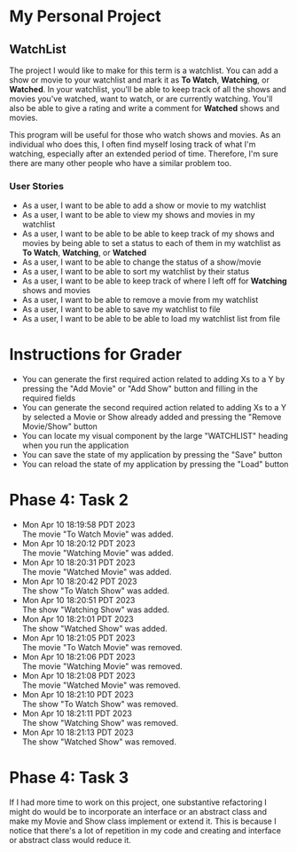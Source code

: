 # My Personal Project

## WatchList

The project I would like to make for this term is a watchlist.
You can add a show or movie to your watchlist and mark it as
**To Watch**, **Watching**, or **Watched**. In your watchlist, you'll
be able to keep track of all the shows and movies you've watched, want to watch,
or are currently watching. You'll also be able to give a rating and write a comment for **Watched**
shows and movies.

This program will be useful for those who watch shows and movies.
As an individual who does this, I often find myself losing track of
what I'm watching, especially after an extended period of time. Therefore,
I'm sure there are many other people who have a similar problem too.

### User Stories
- As a user, I want to be able to add a show or movie to my watchlist
- As a user, I want to be able to view my shows and movies in my watchlist
- As a user, I want to be able to be able to keep track of my 
  shows and movies by being able to set a status to each of them in my 
  watchlist as **To Watch**, **Watching**, or **Watched**
- As a user, I want to be able to change the status of a show/movie
- As a user, I want to be able to sort my watchlist by their status
- As a user, I want to be able to keep track of where I left off for **Watching** shows and movies
- As a user, I want to be able to remove a movie from my watchlist
- As a user, I want to be able to save my watchlist to file
- As a user, I want to be able to be able to load my watchlist list from file

# Instructions for Grader

- You can generate the first required action related to adding Xs to a Y by pressing the "Add Movie"
  or "Add Show" button and filling in the required fields
- You can generate the second required action related to adding Xs to a Y by selected a Movie or Show
  already added and pressing the "Remove Movie/Show" button
- You can locate my visual component by the large "WATCHLIST" heading when you run the application
- You can save the state of my application by pressing the "Save" button
- You can reload the state of my application by pressing the "Load" button

# Phase 4: Task 2
- Mon Apr 10 18:19:58 PDT 2023 <br>
The movie "To Watch Movie" was added.
- Mon Apr 10 18:20:12 PDT 2023 <br>
The movie "Watching Movie" was added.
- Mon Apr 10 18:20:31 PDT 2023 <br>
The movie "Watched Movie" was added.
- Mon Apr 10 18:20:42 PDT 2023 <br>
The show "To Watch Show" was added.
- Mon Apr 10 18:20:51 PDT 2023 <br>
The show "Watching Show" was added.
- Mon Apr 10 18:21:01 PDT 2023 <br>
The show "Watched Show" was added.
- Mon Apr 10 18:21:05 PDT 2023 <br>
The movie "To Watch Movie" was removed.
- Mon Apr 10 18:21:06 PDT 2023 <br>
The movie "Watching Movie" was removed.
- Mon Apr 10 18:21:08 PDT 2023 <br>
The movie "Watched Movie" was removed.
- Mon Apr 10 18:21:10 PDT 2023 <br>
The show "To Watch Show" was removed.
- Mon Apr 10 18:21:11 PDT 2023 <br>
The show "Watching Show" was removed.
- Mon Apr 10 18:21:13 PDT 2023 <br>
The show "Watched Show" was removed.

# Phase 4: Task 3
If I had more time to work on this project, one substantive refactoring
I might do would be to incorporate an interface or an abstract class and make
my Movie and Show class implement or extend it. This is because I notice that
there's a lot of repetition in my code and creating and interface or abstract class
would reduce it.